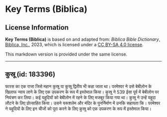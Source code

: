 # Key Terms (Biblica)

## License Information

**Key Terms (Biblica)** is based on and adapted from: _Biblica Bible Dictionary_, [Biblica, Inc.](https://www.biblica.com/), 2023, which is licensed under a [CC BY-SA 4.0 license](https://creativecommons.org/licenses/by-sa/4.0/legalcode.en).

This markdown version is provided under the same license.



--------------------------------

## कुस्रू (id: 183396)

फारस का एक राजा जिसे महान कुस्रू या कुस्रू द्वितीय भी कहा जाता था। परमेश्वर ने उसे बेबीलोन के खिलाफ न्याय लाने के लिए एक उपकरण के रूप में इस्तेमाल किया। कुस्रू ने 539 ईसा पूर्व में बेबीलोन पर नियंत्रण कर लिया। कई यहूदियों को बेबीलोन में रहने के लिए मजबूर किया गया था। कुस्रू ने उन्हें यहूदा लौटने के लिए प्रोत्साहित किया। उसने यरूशलेम और मंदिर के पुनर्निर्माण में उनकि सहायता कि। परमेश्वर ने यहूदियों के लिए इन चीजों को पूरा करने के लिए कुस्रू को एक उपकरण के रूप में इस्तेमाल किया।


